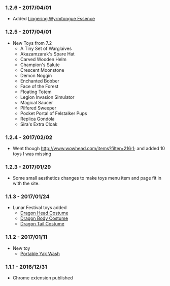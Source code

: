 ### 1.2.6 - 2017/04/01
* Added [Lingering Wyrmtongue Essence](http://www.wowhead.com/item=142452/lingering-wyrmtongue-essence)

### 1.2.5 - 2017/04/01
* New Toys from 7.2
  * A Tiny Set of Warglaives
  * Akazamzarak's Spare Hat
  * Carved Wooden Helm
  * Champion's Salute
  * Crescent Moonstone
  * Demon Noggin
  * Enchanted Bobber
  * Face of the Forest
  * Floating Totem
  * Legion Invasion Simulator
  * Magical Saucer
  * Pilfered Sweeper
  * Pocket Portal of Felstalker Pups
  * Replica Gondola
  * Sira's Extra Cloak


### 1.2.4 - 2017/02/02
* Went though http://www.wowhead.com/items?filter=216;1; and added 10 toys I was missing


### 1.2.3 - 2017/01/29
* Some small aesthetics changes to make toys menu item and page fit in with the site.


### 1.1.3 - 2017/01/24
* Lunar Festival toys added
  * [Dragon Head Costume](http://www.wowhead.com/item=143827/dragon-head-costume)
  * [Dragon Body Costume](http://www.wowhead.com/item=143828/dragon-body-costume)
  * [Dragon Tail Costume](http://www.wowhead.com/item=143829/dragon-tail-costume)


### 1.1.2 - 2017/01/11
* New toy
  * [Portable Yak Wash](http://www.wowhead.com/item=144393/portable-yak-wash)


### 1.1.1 - 2016/12/31
* Chrome extension published

